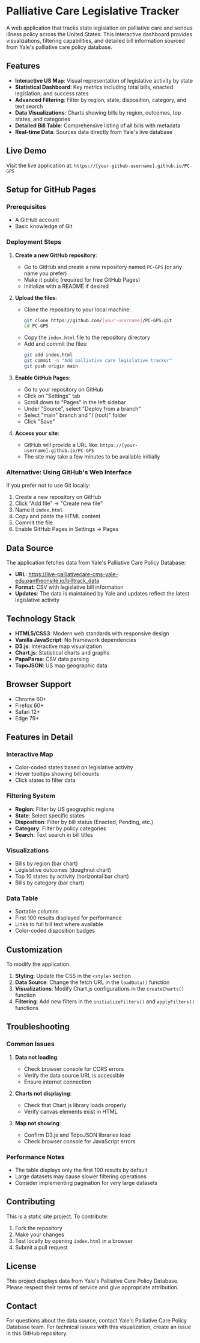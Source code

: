 # Palliative Care Legislative Tracker

A web application that tracks state legislation on palliative care and serious illness policy across the United States. This interactive dashboard provides visualizations, filtering capabilities, and detailed bill information sourced from Yale's palliative care policy database.

## Features

- **Interactive US Map**: Visual representation of legislative activity by state
- **Statistical Dashboard**: Key metrics including total bills, enacted legislation, and success rates
- **Advanced Filtering**: Filter by region, state, disposition, category, and text search
- **Data Visualizations**: Charts showing bills by region, outcomes, top states, and categories
- **Detailed Bill Table**: Comprehensive listing of all bills with metadata
- **Real-time Data**: Sources data directly from Yale's live database

## Live Demo

Visit the live application at: `https://[your-github-username].github.io/PC-GPS`

## Setup for GitHub Pages

### Prerequisites

- A GitHub account
- Basic knowledge of Git

### Deployment Steps

1. **Create a new GitHub repository**:
   - Go to GitHub and create a new repository named `PC-GPS` (or any name you prefer)
   - Make it public (required for free GitHub Pages)
   - Initialize with a README if desired

2. **Upload the files**:
   - Clone the repository to your local machine:
     ```bash
     git clone https://github.com/[your-username]/PC-GPS.git
     cd PC-GPS
     ```
   - Copy the `index.html` file to the repository directory
   - Add and commit the files:
     ```bash
     git add index.html
     git commit -m "Add palliative care legislative tracker"
     git push origin main
     ```

3. **Enable GitHub Pages**:
   - Go to your repository on GitHub
   - Click on "Settings" tab
   - Scroll down to "Pages" in the left sidebar
   - Under "Source", select "Deploy from a branch"
   - Select "main" branch and "/ (root)" folder
   - Click "Save"

4. **Access your site**:
   - GitHub will provide a URL like: `https://[your-username].github.io/PC-GPS`
   - The site may take a few minutes to be available initially

### Alternative: Using GitHub's Web Interface

If you prefer not to use Git locally:

1. Create a new repository on GitHub
2. Click "Add file" → "Create new file"
3. Name it `index.html`
4. Copy and paste the HTML content
5. Commit the file
6. Enable GitHub Pages in Settings → Pages

## Data Source

The application fetches data from Yale's Palliative Care Policy Database:
- **URL**: https://live-palliativecare-cms-yale-edu.pantheonsite.io/billtrack_data
- **Format**: CSV with legislative bill information
- **Updates**: The data is maintained by Yale and updates reflect the latest legislative activity

## Technology Stack

- **HTML5/CSS3**: Modern web standards with responsive design
- **Vanilla JavaScript**: No framework dependencies
- **D3.js**: Interactive map visualization
- **Chart.js**: Statistical charts and graphs
- **PapaParse**: CSV data parsing
- **TopoJSON**: US map geographic data

## Browser Support

- Chrome 60+
- Firefox 60+
- Safari 12+
- Edge 79+

## Features in Detail

### Interactive Map
- Color-coded states based on legislative activity
- Hover tooltips showing bill counts
- Click states to filter data

### Filtering System
- **Region**: Filter by US geographic regions
- **State**: Select specific states
- **Disposition**: Filter by bill status (Enacted, Pending, etc.)
- **Category**: Filter by policy categories
- **Search**: Text search in bill titles

### Visualizations
- Bills by region (bar chart)
- Legislative outcomes (doughnut chart)
- Top 10 states by activity (horizontal bar chart)
- Bills by category (bar chart)

### Data Table
- Sortable columns
- First 100 results displayed for performance
- Links to full bill text where available
- Color-coded disposition badges

## Customization

To modify the application:

1. **Styling**: Update the CSS in the `<style>` section
2. **Data Source**: Change the fetch URL in the `loadData()` function
3. **Visualizations**: Modify Chart.js configurations in the `createCharts()` function
4. **Filtering**: Add new filters in the `initializeFilters()` and `applyFilters()` functions

## Troubleshooting

### Common Issues

1. **Data not loading**: 
   - Check browser console for CORS errors
   - Verify the data source URL is accessible
   - Ensure internet connection

2. **Charts not displaying**:
   - Check that Chart.js library loads properly
   - Verify canvas elements exist in HTML

3. **Map not showing**:
   - Confirm D3.js and TopoJSON libraries load
   - Check browser console for JavaScript errors

### Performance Notes

- The table displays only the first 100 results by default
- Large datasets may cause slower filtering operations
- Consider implementing pagination for very large datasets

## Contributing

This is a static site project. To contribute:

1. Fork the repository
2. Make your changes
3. Test locally by opening `index.html` in a browser
4. Submit a pull request

## License

This project displays data from Yale's Palliative Care Policy Database. Please respect their terms of service and give appropriate attribution.

## Contact

For questions about the data source, contact Yale's Palliative Care Policy Database team.
For technical issues with this visualization, create an issue in this GitHub repository.